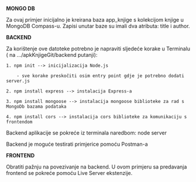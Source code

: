 **MONGO DB**

Za ovaj primjer inicijalno je kreirana baza app_knjige s kolekcijom knjige u MongoDB Compass-u.
Zapisi unutar baze su imali dva atributa: title i author.

**BACKEND**

Za korištenje ove datoteke potrebno je napraviti sljedeće korake u Terminalu ( na .../apkKnjigeGit/backend putanji):
   
    1. npm init --> inicijalizacija Node.js 
       
        - sve korake preskočiti osim entry point gdje je potrebno dodati server.js
   
    2. npm install express --> instalacija Express-a
   
    3. npm install mongoose --> instalacija mongoose biblioteke za rad s MongoDb bazama podataka
  
    4. npm install cors --> instalacija cors biblioteke za komunikaciju s frontendom

Backend aplikacije se pokreće iz terminala naredbom: node server

Backend je moguće testirati primjerice pomoću Postman-a


**FRONTEND**

Obratiti pažnju na povezivanje na backend. U ovom primjeru sa predavanja frontend se pokreće pomoću Live Server ekstenzije.




